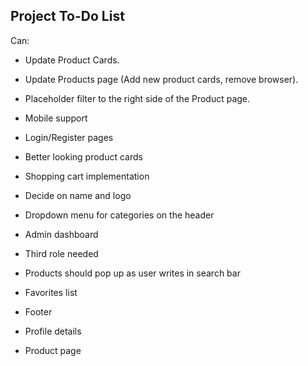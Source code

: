 ## Project To-Do List

Can:
* Update Product Cards.
* Update Products page (Add new product cards, remove browser).
* Placeholder filter to the right side of the Product page.

* Mobile support
* Login/Register pages
* Better looking product cards
* Shopping cart implementation
* Decide on name and logo
* Dropdown menu for categories on the header
* Admin dashboard
* Third role needed
* Products should pop up as user writes in search bar
* Favorites list
* Footer
* Profile details
* Product page
